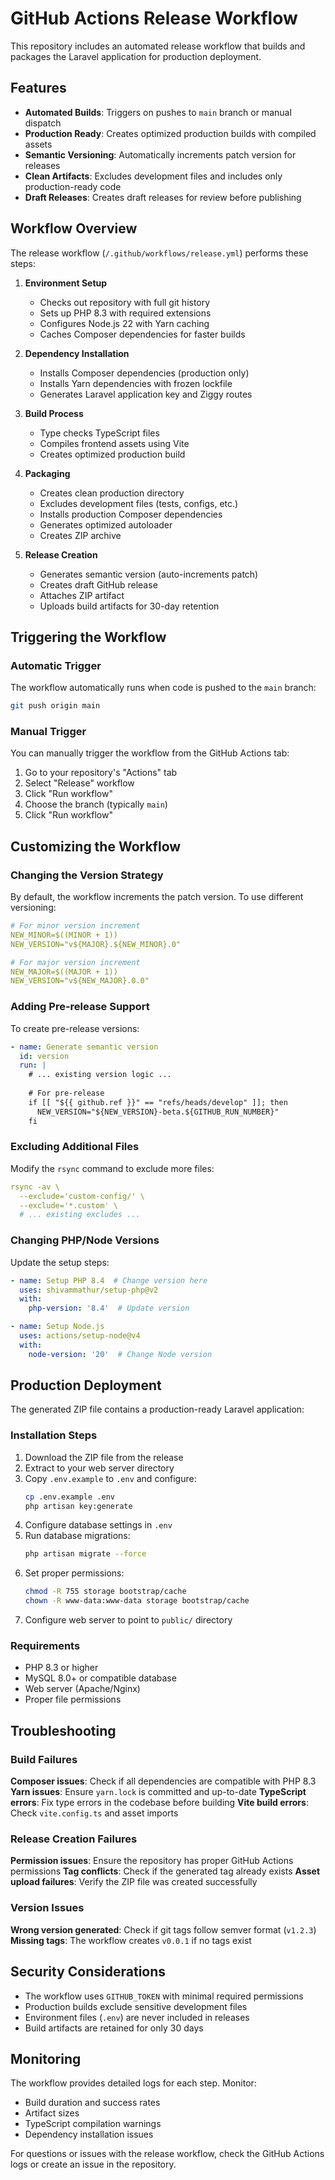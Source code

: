 # GitHub Actions Release Workflow

This repository includes an automated release workflow that builds and packages the Laravel application for production deployment.

## Features

- **Automated Builds**: Triggers on pushes to `main` branch or manual dispatch
- **Production Ready**: Creates optimized production builds with compiled assets
- **Semantic Versioning**: Automatically increments patch version for releases
- **Clean Artifacts**: Excludes development files and includes only production-ready code
- **Draft Releases**: Creates draft releases for review before publishing

## Workflow Overview

The release workflow (`/.github/workflows/release.yml`) performs these steps:

1. **Environment Setup**
   - Checks out repository with full git history
   - Sets up PHP 8.3 with required extensions
   - Configures Node.js 22 with Yarn caching
   - Caches Composer dependencies for faster builds

2. **Dependency Installation**
   - Installs Composer dependencies (production only)
   - Installs Yarn dependencies with frozen lockfile
   - Generates Laravel application key and Ziggy routes

3. **Build Process**
   - Type checks TypeScript files
   - Compiles frontend assets using Vite
   - Creates optimized production build

4. **Packaging**
   - Creates clean production directory
   - Excludes development files (tests, configs, etc.)
   - Installs production Composer dependencies
   - Generates optimized autoloader
   - Creates ZIP archive

5. **Release Creation**
   - Generates semantic version (auto-increments patch)
   - Creates draft GitHub release
   - Attaches ZIP artifact
   - Uploads build artifacts for 30-day retention

## Triggering the Workflow

### Automatic Trigger
The workflow automatically runs when code is pushed to the `main` branch:

```bash
git push origin main
```

### Manual Trigger
You can manually trigger the workflow from the GitHub Actions tab:

1. Go to your repository's "Actions" tab
2. Select "Release" workflow
3. Click "Run workflow"
4. Choose the branch (typically `main`)
5. Click "Run workflow"

## Customizing the Workflow

### Changing the Version Strategy

By default, the workflow increments the patch version. To use different versioning:

```yaml
# For minor version increment
NEW_MINOR=$((MINOR + 1))
NEW_VERSION="v${MAJOR}.${NEW_MINOR}.0"

# For major version increment  
NEW_MAJOR=$((MAJOR + 1))
NEW_VERSION="v${NEW_MAJOR}.0.0"
```

### Adding Pre-release Support

To create pre-release versions:

```yaml
- name: Generate semantic version
  id: version
  run: |
    # ... existing version logic ...
    
    # For pre-release
    if [[ "${{ github.ref }}" == "refs/heads/develop" ]]; then
      NEW_VERSION="${NEW_VERSION}-beta.${GITHUB_RUN_NUMBER}"
    fi
```

### Excluding Additional Files

Modify the `rsync` command to exclude more files:

```yaml
rsync -av \
  --exclude='custom-config/' \
  --exclude='*.custom' \
  # ... existing excludes ...
```

### Changing PHP/Node Versions

Update the setup steps:

```yaml
- name: Setup PHP 8.4  # Change version here
  uses: shivammathur/setup-php@v2
  with:
    php-version: '8.4'  # Update version

- name: Setup Node.js
  uses: actions/setup-node@v4
  with:
    node-version: '20'  # Change Node version
```

## Production Deployment

The generated ZIP file contains a production-ready Laravel application:

### Installation Steps
1. Download the ZIP file from the release
2. Extract to your web server directory
3. Copy `.env.example` to `.env` and configure:
   ```bash
   cp .env.example .env
   php artisan key:generate
   ```
4. Configure database settings in `.env`
5. Run database migrations:
   ```bash
   php artisan migrate --force
   ```
6. Set proper permissions:
   ```bash
   chmod -R 755 storage bootstrap/cache
   chown -R www-data:www-data storage bootstrap/cache
   ```
7. Configure web server to point to `public/` directory

### Requirements
- PHP 8.3 or higher
- MySQL 8.0+ or compatible database
- Web server (Apache/Nginx)
- Proper file permissions

## Troubleshooting

### Build Failures

**Composer issues**: Check if all dependencies are compatible with PHP 8.3
**Yarn issues**: Ensure `yarn.lock` is committed and up-to-date
**TypeScript errors**: Fix type errors in the codebase before building
**Vite build errors**: Check `vite.config.ts` and asset imports

### Release Creation Failures

**Permission issues**: Ensure the repository has proper GitHub Actions permissions
**Tag conflicts**: Check if the generated tag already exists
**Asset upload failures**: Verify the ZIP file was created successfully

### Version Issues

**Wrong version generated**: Check if git tags follow semver format (`v1.2.3`)
**Missing tags**: The workflow creates `v0.0.1` if no tags exist

## Security Considerations

- The workflow uses `GITHUB_TOKEN` with minimal required permissions
- Production builds exclude sensitive development files
- Environment files (`.env`) are never included in releases
- Build artifacts are retained for only 30 days

## Monitoring

The workflow provides detailed logs for each step. Monitor:
- Build duration and success rates
- Artifact sizes
- TypeScript compilation warnings
- Dependency installation issues

For questions or issues with the release workflow, check the GitHub Actions logs or create an issue in the repository.